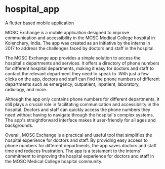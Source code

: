 # hospital_app
A flutter based mobile application

MOSC Exchange is a mobile application designed to improve communication and accessibility in the MOSC Medical College hospital in Kolenchery, India. The app was created  as an initiative by the interns in 2017 to address the challenges faced by doctors and staff in the hospital.

The MOSC Exchange app provides a simple solution to access the hospital's departments and services. It offers a directory of phone numbers for different hospital departments, making it easy for doctors and staff to contact the relevant department they need to speak to. With just a few clicks on the app, doctors and staff can find the phone numbers of different departments such as emergency, outpatient, inpatient, laboratory, radiology, and more.

Although the app only contains phone numbers for different departments, it still plays a crucial role in facilitating communication and accessibility in the hospital. Doctors and staff can quickly access the phone numbers they need without having to navigate through the hospital's complex systems. The app's straightforward interface makes it user-friendly for all ages and backgrounds.

Overall, MOSC Exchange is a practical and useful tool that simplifies the hospital experience for doctors and staff. By providing easy access to phone numbers for different departments, the app saves doctors and staff time and reduces frustration. The app is a testament to the interns' commitment to improving the hospital experience for  doctors and staff in the MOSC Medical College hospital community.
